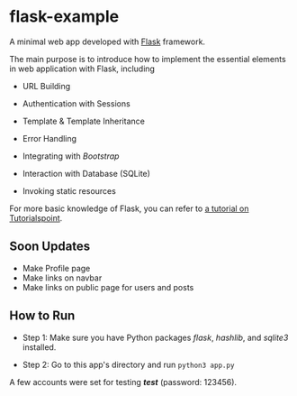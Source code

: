 # flask-example

A minimal web app developed with [Flask](http://flask.pocoo.org/) framework. 

The main purpose is to introduce how to implement the essential elements in web application with Flask, including

- URL Building

- Authentication with Sessions

- Template & Template Inheritance

- Error Handling

- Integrating with *Bootstrap*

- Interaction with Database (SQLite)

- Invoking static resources

For more basic knowledge of Flask, you can refer to [a tutorial on Tutorialspoint](https://www.tutorialspoint.com/flask/).

## Soon Updates

- Make Profile page
- Make links on navbar
- Make links on public page for users and posts


## How to Run

- Step 1: Make sure you have Python packages *flask*, *hashlib*, and *sqlite3* installed.

- Step 2: Go to this app's directory and run `python3 app.py`


A few accounts were set for testing ***test*** (password: 123456).